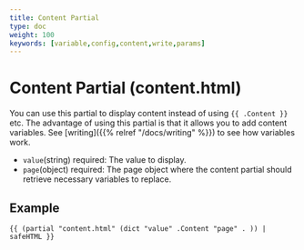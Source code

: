 ```yaml
---
title: Content Partial
type: doc
weight: 100
keywords: [variable,config,content,write,params]
---
```

# Content Partial (content.html)
You can use this partial to display content instead of using `{{ .Content }}` etc. The advantage of using this partial is that it allows you to add content variables. See [writing]({{% relref "/docs/writing" %}}) to see how variables work.
- `value`(string) required: The value to display.
- `page`(object) required: The page object where the content partial should retrieve necessary variables to replace.

## Example
```go-html-template
{{ (partial "content.html" (dict "value" .Content "page" . )) | safeHTML }}
```